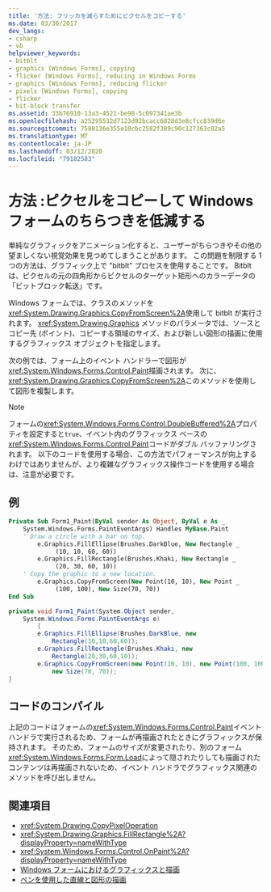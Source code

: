 ```yaml
---
title: '方法: フリッカを減らすためにピクセルをコピーする'
ms.date: 03/30/2017
dev_langs:
- csharp
- vb
helpviewer_keywords:
- bitblt
- graphics [Windows Forms], copying
- flicker [Windows Forms], reducing in Windows Forms
- graphics [Windows Forms], reducing flicker
- pixels [Windows Forms], copying
- flicker
- bit-block transfer
ms.assetid: 33b76910-13a3-4521-be98-5c097341ae3b
ms.openlocfilehash: a25295532d7123d92bcacc6828d3e8cfcc839d6e
ms.sourcegitcommit: 7588136e355e10cbc2582f389c90c127363c02a5
ms.translationtype: MT
ms.contentlocale: ja-JP
ms.lasthandoff: 03/12/2020
ms.locfileid: "79182583"
---
```

# <a name="how-to-copy-pixels-for-reducing-flicker-in-windows-forms"></a>方法 :ピクセルをコピーして Windows フォームのちらつきを低減する
単純なグラフィックをアニメーション化すると、ユーザーがちらつきやその他の望ましくない視覚効果を見つめてしまうことがあります。 この問題を制限する 1 つの方法は、グラフィック上で "bitblt" プロセスを使用することです。 Bitblt は、ピクセルの元の四角形からピクセルのターゲット矩形へのカラーデータの「ビットブロック転送」です。  
  
 Windows フォームでは、クラスのメソッドを<xref:System.Drawing.Graphics.CopyFromScreen%2A>使用して bitblt が実行されます。 <xref:System.Drawing.Graphics> メソッドのパラメータでは、ソースとコピー先 (ポイント)、コピーする領域のサイズ、および新しい図形の描画に使用するグラフィックス オブジェクトを指定します。  
  
 次の例では、フォーム上のイベント ハンドラーで図形が<xref:System.Windows.Forms.Control.Paint>描画されます。 次に、<xref:System.Drawing.Graphics.CopyFromScreen%2A>このメソッドを使用して図形を複製します。  
  
> [!NOTE]
> フォームの<xref:System.Windows.Forms.Control.DoubleBuffered%2A>プロパティを設定すると`true`、イベント内のグラフィックス ベースの<xref:System.Windows.Forms.Control.Paint>コードがダブル バッファリングされます。 以下のコードを使用する場合、この方法でパフォーマンスが向上するわけではありませんが、より複雑なグラフィックス操作コードを使用する場合は、注意が必要です。  
  
## <a name="example"></a>例  
  
```vb  
Private Sub Form1_Paint(ByVal sender As Object, ByVal e As _  
    System.Windows.Forms.PaintEventArgs) Handles MyBase.Paint  
    ' Draw a circle with a bar on top.  
        e.Graphics.FillEllipse(Brushes.DarkBlue, New Rectangle _  
             (10, 10, 60, 60))  
        e.Graphics.FillRectangle(Brushes.Khaki, New Rectangle _  
             (20, 30, 60, 10))  
    ' Copy the graphic to a new location.  
        e.Graphics.CopyFromScreen(New Point(10, 10), New Point _  
             (100, 100), New Size(70, 70))  
End Sub  
```  
  
```csharp  
private void Form1_Paint(System.Object sender,  
    System.Windows.Forms.PaintEventArgs e)  
        {  
        e.Graphics.FillEllipse(Brushes.DarkBlue, new  
            Rectangle(10,10,60,60));  
        e.Graphics.FillRectangle(Brushes.Khaki, new  
            Rectangle(20,30,60,10));  
        e.Graphics.CopyFromScreen(new Point(10, 10), new Point(100, 100),
            new Size(70, 70));  
}  
```  
  
## <a name="compiling-the-code"></a>コードのコンパイル  
 上記のコードはフォームの<xref:System.Windows.Forms.Control.Paint>イベント ハンドラで実行されるため、フォームが再描画されたときにグラフィックスが保持されます。 そのため、フォームのサイズが変更されたり、別のフォーム<xref:System.Windows.Forms.Form.Load>によって隠されたりしても描画されたコンテンツは再描画されないため、イベント ハンドラでグラフィックス関連のメソッドを呼び出しません。  
  
## <a name="see-also"></a>関連項目

- <xref:System.Drawing.CopyPixelOperation>
- <xref:System.Drawing.Graphics.FillRectangle%2A?displayProperty=nameWithType>
- <xref:System.Windows.Forms.Control.OnPaint%2A?displayProperty=nameWithType>
- [Windows フォームにおけるグラフィックスと描画](graphics-and-drawing-in-windows-forms.md)
- [ペンを使用した直線と図形の描画](using-a-pen-to-draw-lines-and-shapes.md)
